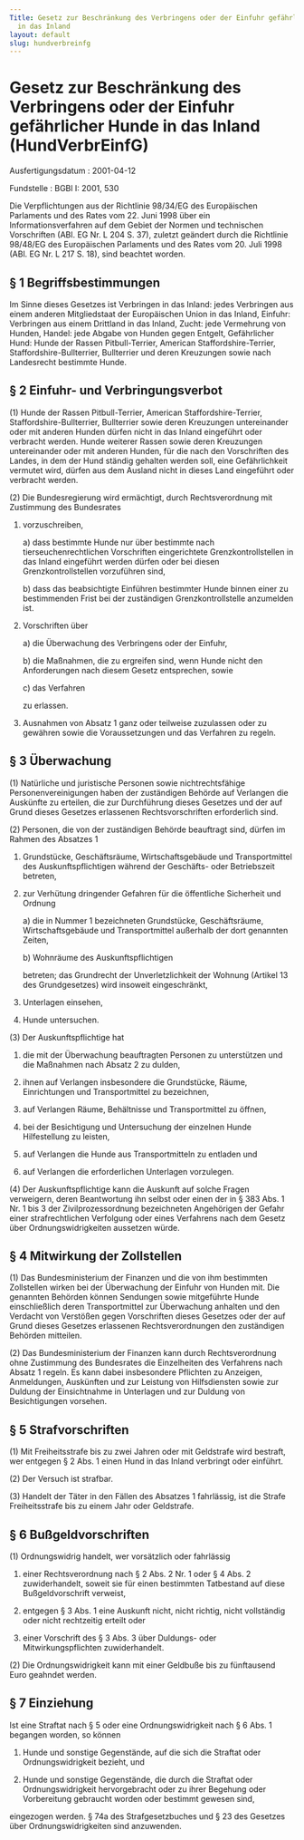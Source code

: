 ```yaml
---
Title: Gesetz zur Beschränkung des Verbringens oder der Einfuhr gefährlicher Hunde
  in das Inland
layout: default
slug: hundverbreinfg
---
```


# Gesetz zur Beschränkung des Verbringens oder der Einfuhr gefährlicher Hunde in das Inland (HundVerbrEinfG)

Ausfertigungsdatum
:   2001-04-12

Fundstelle
:   BGBl I: 2001, 530

Die Verpflichtungen aus der Richtlinie 98/34/EG des Europäischen
Parlaments und des Rates vom 22. Juni 1998 über ein
Informationsverfahren auf dem Gebiet der Normen und technischen
Vorschriften (ABl. EG Nr. L 204 S. 37), zuletzt geändert durch die
Richtlinie 98/48/EG des Europäischen Parlaments und des Rates vom 20.
Juli 1998 (ABl. EG Nr. L 217 S. 18), sind beachtet worden.


## § 1 Begriffsbestimmungen

Im Sinne dieses Gesetzes ist
Verbringen in das Inland:
jedes Verbringen aus einem anderen Mitgliedstaat der Europäischen
Union in das Inland,
Einfuhr:
Verbringen aus einem Drittland in das Inland,
Zucht:
jede Vermehrung von Hunden,
Handel:
jede Abgabe von Hunden gegen Entgelt,
Gefährlicher Hund:
Hunde der Rassen Pitbull-Terrier, American Staffordshire-Terrier,
Staffordshire-Bullterrier, Bullterrier und deren Kreuzungen sowie nach
Landesrecht bestimmte Hunde.


## § 2 Einfuhr- und Verbringungsverbot

(1) Hunde der Rassen Pitbull-Terrier, American Staffordshire-Terrier,
Staffordshire-Bullterrier, Bullterrier sowie deren Kreuzungen
untereinander oder mit anderen Hunden dürfen nicht in das Inland
eingeführt oder verbracht werden. Hunde weiterer Rassen sowie deren
Kreuzungen untereinander oder mit anderen Hunden, für die nach den
Vorschriften des Landes, in dem der Hund ständig gehalten werden soll,
eine Gefährlichkeit vermutet wird, dürfen aus dem Ausland nicht in
dieses Land eingeführt oder verbracht werden.

(2) Die Bundesregierung wird ermächtigt, durch Rechtsverordnung mit
Zustimmung des Bundesrates

1.  vorzuschreiben,

    a)  dass bestimmte Hunde nur über bestimmte nach tierseuchenrechtlichen
        Vorschriften eingerichtete Grenzkontrollstellen in das Inland
        eingeführt werden dürfen oder bei diesen Grenzkontrollstellen
        vorzuführen sind,


    b)  dass das beabsichtigte Einführen bestimmter Hunde binnen einer zu
        bestimmenden Frist bei der zuständigen Grenzkontrollstelle anzumelden
        ist.





2.  Vorschriften über

    a)  die Überwachung des Verbringens oder der Einfuhr,


    b)  die Maßnahmen, die zu ergreifen sind, wenn Hunde nicht den
        Anforderungen nach diesem Gesetz entsprechen, sowie


    c)  das Verfahren




    zu erlassen.


3.  Ausnahmen von Absatz 1 ganz oder teilweise zuzulassen oder zu gewähren
    sowie die Voraussetzungen und das Verfahren zu regeln.





## § 3 Überwachung

(1) Natürliche und juristische Personen sowie nichtrechtsfähige
Personenvereinigungen haben der zuständigen Behörde auf Verlangen die
Auskünfte zu erteilen, die zur Durchführung dieses Gesetzes und der
auf Grund dieses Gesetzes erlassenen Rechtsvorschriften erforderlich
sind.

(2) Personen, die von der zuständigen Behörde beauftragt sind, dürfen
im Rahmen des Absatzes 1

1.  Grundstücke, Geschäftsräume, Wirtschaftsgebäude und Transportmittel
    des Auskunftspflichtigen während der Geschäfts- oder Betriebszeit
    betreten,


2.  zur Verhütung dringender Gefahren für die öffentliche Sicherheit und
    Ordnung

    a)  die in Nummer 1 bezeichneten Grundstücke, Geschäftsräume,
        Wirtschaftsgebäude und Transportmittel außerhalb der dort genannten
        Zeiten,


    b)  Wohnräume des Auskunftspflichtigen




    betreten; das Grundrecht der Unverletzlichkeit der Wohnung (Artikel 13
    des Grundgesetzes) wird insoweit eingeschränkt,


3.  Unterlagen einsehen,


4.  Hunde untersuchen.




(3) Der Auskunftspflichtige hat

1.  die mit der Überwachung beauftragten Personen zu unterstützen und die
    Maßnahmen nach Absatz 2 zu dulden,


2.  ihnen auf Verlangen insbesondere die Grundstücke, Räume, Einrichtungen
    und Transportmittel zu bezeichnen,


3.  auf Verlangen Räume, Behältnisse und Transportmittel zu öffnen,


4.  bei der Besichtigung und Untersuchung der einzelnen Hunde
    Hilfestellung zu leisten,


5.  auf Verlangen die Hunde aus Transportmitteln zu entladen und


6.  auf Verlangen die erforderlichen Unterlagen vorzulegen.




(4) Der Auskunftspflichtige kann die Auskunft auf solche Fragen
verweigern, deren Beantwortung ihn selbst oder einen der in § 383 Abs.
1 Nr. 1 bis 3 der Zivilprozessordnung bezeichneten Angehörigen der
Gefahr einer strafrechtlichen Verfolgung oder eines Verfahrens nach
dem Gesetz über Ordnungswidrigkeiten aussetzen würde.


## § 4 Mitwirkung der Zollstellen

(1) Das Bundesministerium der Finanzen und die von ihm bestimmten
Zollstellen wirken bei der Überwachung der Einfuhr von Hunden mit. Die
genannten Behörden können Sendungen sowie mitgeführte Hunde
einschließlich deren Transportmittel zur Überwachung anhalten und den
Verdacht von Verstößen gegen Vorschriften dieses Gesetzes oder der auf
Grund dieses Gesetzes erlassenen Rechtsverordnungen den zuständigen
Behörden mitteilen.

(2) Das Bundesministerium der Finanzen kann durch Rechtsverordnung
ohne Zustimmung des Bundesrates die Einzelheiten des Verfahrens nach
Absatz 1 regeln. Es kann dabei insbesondere Pflichten zu Anzeigen,
Anmeldungen, Auskünften und zur Leistung von Hilfsdiensten sowie zur
Duldung der Einsichtnahme in Unterlagen und zur Duldung von
Besichtigungen vorsehen.


## § 5 Strafvorschriften

(1) Mit Freiheitsstrafe bis zu zwei Jahren oder mit Geldstrafe wird
bestraft, wer entgegen § 2 Abs. 1 einen Hund in das Inland verbringt
oder einführt.

(2) Der Versuch ist strafbar.

(3) Handelt der Täter in den Fällen des Absatzes 1 fahrlässig, ist die
Strafe Freiheitsstrafe bis zu einem Jahr oder Geldstrafe.


## § 6 Bußgeldvorschriften

(1) Ordnungswidrig handelt, wer vorsätzlich oder fahrlässig

1.  einer Rechtsverordnung nach § 2 Abs. 2 Nr. 1 oder § 4 Abs. 2
    zuwiderhandelt, soweit sie für einen bestimmten Tatbestand auf diese
    Bußgeldvorschrift verweist,


2.  entgegen § 3 Abs. 1 eine Auskunft nicht, nicht richtig, nicht
    vollständig oder nicht rechtzeitig erteilt oder


3.  einer Vorschrift des § 3 Abs. 3 über Duldungs- oder
    Mitwirkungspflichten zuwiderhandelt.




(2) Die Ordnungswidrigkeit kann mit einer Geldbuße bis zu fünftausend
Euro geahndet werden.


## § 7 Einziehung

Ist eine Straftat nach § 5 oder eine Ordnungswidrigkeit nach § 6 Abs.
1 begangen worden, so können

1.  Hunde und sonstige Gegenstände, auf die sich die Straftat oder
    Ordnungswidrigkeit bezieht, und


2.  Hunde und sonstige Gegenstände, die durch die Straftat oder
    Ordnungswidrigkeit hervorgebracht oder zu ihrer Begehung oder
    Vorbereitung gebraucht worden oder bestimmt gewesen sind,



eingezogen werden. § 74a des Strafgesetzbuches und § 23 des Gesetzes
über Ordnungswidrigkeiten sind anzuwenden.


